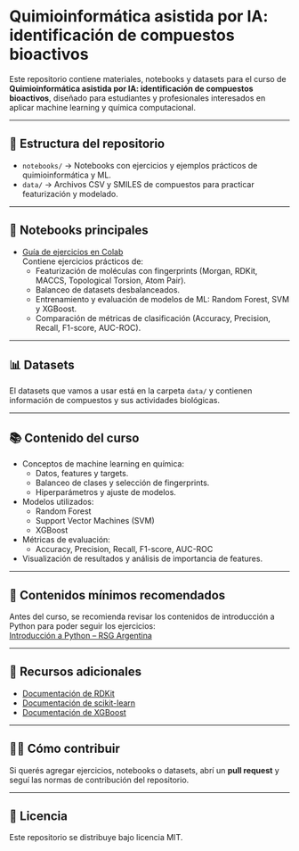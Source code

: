 # Quimioinformática asistida por IA: identificación de compuestos bioactivos
Este repositorio contiene materiales, notebooks y datasets para el curso de **Quimioinformática asistida por IA: identificación de compuestos bioactivos**, diseñado para estudiantes y profesionales interesados en aplicar machine learning y química computacional.

---

## 📂 Estructura del repositorio

- `notebooks/` → Notebooks con ejercicios y ejemplos prácticos de quimioinformática y ML.
- `data/` → Archivos CSV y SMILES de compuestos para practicar featurización y modelado.
---

## 📘 Notebooks principales

- [Guía de ejercicios en Colab](https://colab.research.google.com/github/mercedesgarnham/Curso_quimioinformatica_IA/blob/main/notebooks/guia_de_ejercicios.ipynb)  
  Contiene ejercicios prácticos de:
  - Featurización de moléculas con fingerprints (Morgan, RDKit, MACCS, Topological Torsion, Atom Pair).
  - Balanceo de datasets desbalanceados.
  - Entrenamiento y evaluación de modelos de ML: Random Forest, SVM y XGBoost.
  - Comparación de métricas de clasificación (Accuracy, Precision, Recall, F1-score, AUC-ROC).

---

## 📊 Datasets

El datasets que vamos a usar está en la carpeta `data/` y contienen información de compuestos y sus actividades biológicas.  

---

## 📚 Contenido del curso

- Conceptos de machine learning en química:
  - Datos, features y targets.
  - Balanceo de clases y selección de fingerprints.
  - Hiperparámetros y ajuste de modelos.
- Modelos utilizados:
  - Random Forest
  - Support Vector Machines (SVM)
  - XGBoost
- Métricas de evaluación:
  - Accuracy, Precision, Recall, F1-score, AUC-ROC
- Visualización de resultados y análisis de importancia de features.

---
## 📌 Contenidos mínimos recomendados

Antes del curso, se recomienda revisar los contenidos de introducción a Python para poder seguir los ejercicios:  
[Introducción a Python – RSG Argentina](https://rsg-argentina.netlify.app/workshops/introduccion_a_python/)

---

## 🔗 Recursos adicionales

- [Documentación de RDKit](https://www.rdkit.org/docs/)
- [Documentación de scikit-learn](https://scikit-learn.org/stable/documentation.html)
- [Documentación de XGBoost](https://xgboost.readthedocs.io/)

---

## 👩‍💻 Cómo contribuir

Si querés agregar ejercicios, notebooks o datasets, abrí un **pull request** y seguí las normas de contribución del repositorio.  

---

## 📄 Licencia

Este repositorio se distribuye bajo licencia MIT. 
